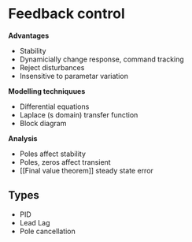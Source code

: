 # Feedback control
**Advantages**
- Stability
- Dynamicially change response, command tracking
- Reject disturbances
- Insensitive to parametar variation 

**Modelling techniquues**
- Differential equations
- Laplace (s domain) transfer function
- Block diagram

**Analysis**
- Poles affect stability
- Poles, zeros affect transient
- [[Final value theorem]] steady state error

## Types
- PID
- Lead Lag
- Pole cancellation